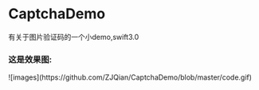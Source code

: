 # CaptchaDemo
有关于图片验证码的一个小demo,swift3.0
<h3>这是效果图:</h3>
![images](https://github.com/ZJQian/CaptchaDemo/blob/master/code.gif)
